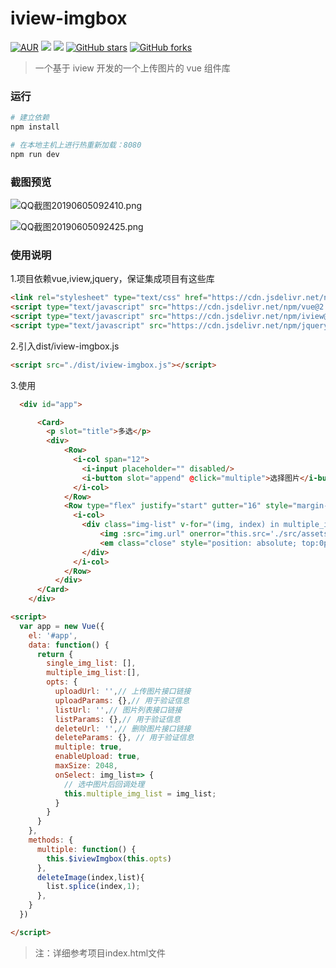 # iview-imgbox

[![AUR](https://img.shields.io/aur/license/yaourt.svg)](https://github.com/poplanchong123/iview-imgbox/blob/master/LICENSE)
[![](https://img.shields.io/badge/Author-Exrick-orange.svg)](http://www.poplanchong.top)
[![](https://img.shields.io/badge/version-1.0.0-brightgreen.svg)](https://github.com/Exrick/x-boot)
[![GitHub stars](https://img.shields.io/github/stars/poplanchong123/iview-imgbox.svg?style=social&label=Stars)](https://github.com/poplanchong123/iview-imgbox)
[![GitHub forks](https://img.shields.io/github/forks/poplanchong123/iview-imgbox.svg?style=social&label=Fork)](https://github.com/poplanchong123/iview-imgbox)

> 一个基于 iview 开发的一个上传图片的 vue 组件库

### 运行

```bash
# 建立依赖
npm install

# 在本地主机上进行热重新加载：8080
npm run dev
```

### 截图预览

![QQ截图20190605092410.png](https://i.loli.net/2019/06/05/5cf7194cbb04843451.png)

![QQ截图20190605092425.png](https://i.loli.net/2019/06/05/5cf7194cd78d213157.png)


### 使用说明

1.项目依赖vue,iview,jquery，保证集成项目有这些库
``` html
<link rel="stylesheet" type="text/css" href="https://cdn.jsdelivr.net/npm/iview@3.4.2/dist/styles/iview.css"/>
<script type="text/javascript" src="https://cdn.jsdelivr.net/npm/vue@2.6.10/dist/vue.min.js"></script>
<script type="text/javascript" src="https://cdn.jsdelivr.net/npm/iview@3.4.2/dist/iview.min.js"></script>
<script type="text/javascript" src="https://cdn.jsdelivr.net/npm/jquery@3.4.1/dist/jquery.min.js"></script>
```

2.引入dist/iview-imgbox.js
``` html
<script src="./dist/iview-imgbox.js"></script>
```

3.使用
```html
  <div id="app">

      <Card>
        <p slot="title">多选</p>
        <div>
            <Row>
              <i-col span="12">
                <i-input placeholder="" disabled/>
                <i-button slot="append" @click="multiple">选择图片</i-button>
              </i-col>
            </Row>
            <Row type="flex" justify="start" gutter="16" style="margin-top:10px;">
              <i-col>
                <div class="img-list" v-for="(img, index) in multiple_img_list" :key="img.id">
                    <img :src="img.url" onerror="this.src='./src/assets/nopic.jpg'; this.title='图片未找到.'; this.onerror=null;" width="150" class="img-responsive img-thumbnail">
                    <em class="close" style="position: absolute; top:0px; right:-14px;" title="删除这张图片" @click="deleteImage(index,multiple_img_list)">×</em>
                </div>
              </i-col>
            </Row>
          </div>
      </Card>
    </div>
```
```html
<script>
  var app = new Vue({
    el: '#app',
    data: function() {
      return {
        single_img_list: [],
        multiple_img_list:[],
        opts: {
          uploadUrl: '',// 上传图片接口链接
          uploadParams: {},// 用于验证信息
          listUrl: '',// 图片列表接口链接
          listParams: {},// 用于验证信息
          deleteUrl: '',// 删除图片接口链接
          deleteParams: {}, // 用于验证信息
          multiple: true,
          enableUpload: true,
          maxSize: 2048,
          onSelect: img_list=> {
            // 选中图片后回调处理
            this.multiple_img_list = img_list;
          }
        }
      }
    },
    methods: {
      multiple: function() {
        this.$iviewImgbox(this.opts)
      },
      deleteImage(index,list){
        list.splice(index,1);
      },
    }
  })

</script>
```
> 注：详细参考项目index.html文件
